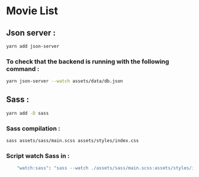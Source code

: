 # Movie List

## Json server :

```bash
yarn add json-server
```

### To check that the backend is running with the following command :

```bash
yarn json-server --watch assets/data/db.json
```

## Sass :

```bash
yarn add -D sass
```

### Sass compilation :

```bash
sass assets/sass/main.scss assets/styles/index.css
```

### Script watch Sass in :

```bash
    "watch:sass": "sass --watch ./assets/sass/main.scss:assets/styles/index.css"
```
